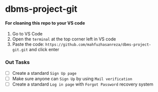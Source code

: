 # dbms-project-git

#### For cloaning this repo to your VS code
1. Go to VS Code
2. Open the `terminal` at the top corner left in VS code
3. Paste the code: `https://github.com/mahfuzhasanreza/dbms-project-git.git` and click enter

### Out Tasks
- [ ] Create a standard `Sign Up page`
- [ ] Make sure anyone can `Sign Up` by using `Mail verification`
- [ ] Create a standard `Log in page` with `Forgot Password` recovery system
